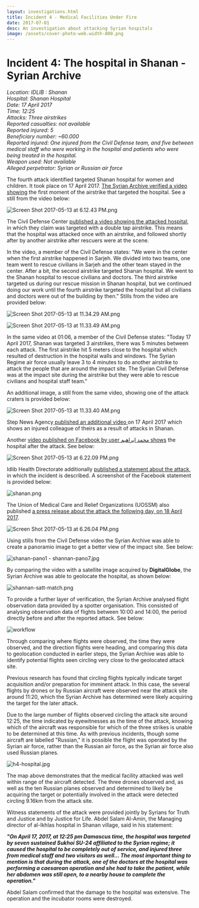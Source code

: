 ```yaml
---
layout: investigations.html
title: Incident 4 - Medical Facilities Under Fire
date: 2017-07-01
desc: An investigation about attacking Syrian hospitals
image: /assets/cover-photo-web.width-800.png
---
```


# Incident 4: The hospital in Shanan - Syrian Archive

_Location: IDLIB : Shanan  
Hospital: Shanan Hospital  
Date: 17 April 2017  
Time: 12:25  
Attacks: Three airstrikes  
Reported casualties: not available  
Reported injured: 5  
Beneficiary number: ~60.000  
Reported injured: One injured from the Civil Defense team, and five between medical staff who were working in the hospital and patients who were being treated in the hospital.  
Weapon used: Not available  
Alleged perpetrator: Syrian or Russian air force_

The fourth attack identified targeted Shanan hospital for women and children. It took place on 17 April 2017. [The Syrian Archive verified a video showing][1] the first moment of the airstrike that targeted the hospital. See a still from the video below:

![Screen Shot 2017-05-13 at 6.12.43 PM.png][2]

The Civil Defense Center [published a video showing the attacked hospital][3], in which they claim was targeted with a double tap airstrike. This means that the hospital was attacked once with an airstrike, and followed shortly after by another airstrike after rescuers were at the scene.

In the video, a member of the Civil Defense states: "We were in the center when the first airstrike happened in Sarjeh. We divided into two teams, one team went to rescue civilians in Sarjeh and the other team stayed in the center. After a bit, the second airstrike targeted Shanan hospital. We went to the Shanan hospital to rescue civilians and doctors. The third airstrike targeted us during our rescue mission in Shanan hospital, but we continued doing our work until the fourth airstrike targeted the hospital but all civilians and doctors were out of the building by then." Stills from the video are provided below:

![Screen Shot 2017-05-13 at 11.34.29 AM.png][4]  

![Screen Shot 2017-05-13 at 11.33.49 AM.png][5]  

In the same video at 01:06, a member of the Civil Defense states: "Today 17 April 2017, Shanan was targeted 3 airstrikes, there was 5 minutes between each attack. The first airstrike hit 5 meters close to the hospital which resulted of destruction in the hospital walls and windows. The Syrian Regime air force usually leave 3 to 4 minutes to do another airstrike to attack the people that are around the impact site. The Syrian Civil Defense was at the impact site during the airstrike but they were able to rescue civilians and hospital staff team."

An additional image, a still from the same video, showing one of the attack craters is provided below:

![Screen Shot 2017-05-13 at 11.33.40 AM.png][6]  

Step News Agency[ published an additional video ][7]on 17 April 2017 which shows an injured colleague of theirs as a result of attacks in Shanan.

Another [video published on Facebook by user محمد ابراهيم shows][8] the hospital after the attack. See below:

![Screen Shot 2017-05-13 at 6.22.09 PM.png][9]

Idlib Health Directorate additionally [published a statement about the attack][10], in which the incident is described. A screenshot of the Facebook statement is provided below:

![shanan.png][11]  

The Union of Medical Care and Relief Organizations (UOSSM) also published [a press release about the attack the following day, on 18 April 2017][12].

![Screen Shot 2017-05-13 at 6.26.04 PM.png][13]

Using stills from the Civil Defense video the Syrian Archive was able to create a panoramio image to get a better view of the impact site. See below:

![shanan-pano1 - shannan-pano7.jpg][14]  

By comparing the video with a satellite image acquired by **DigitalGlobe**, the Syrian Archive was able to geolocate the hospital, as shown below:

![shannan-satt-match.png][15]  

To provide a further layer of verification, the Syrian Archive analysed flight observation data provided by a spotter organisation. This consisted of analysing observation data of flights between 10:00 and 14:00, the period directly before and after the reported attack. See below:

 ![workflow][16]

Through comparing where flights were observed, the time they were observed, and the direction flights were heading, and comparing this data to geolocation conducted in earlier steps, the Syrian Archive was able to identify potential flights seen circling very close to the geolocated attack site.

Previous research has found that circling flights typically indicate target acquisition and/or preparation for imminent attack. In this case, the several flights by drones or by Russian aircraft were observed near the attack site around 11:20, which the Syrian Archive has determined were likely acquiring the target for the later attack.

Due to the large number of flights observed circling the attack site around 12:25, the time indicated by eyewitnesses as the time of the attack, knowing which of the aircraft was responsible for which of the three strikes is unable to be determined at this time. As with previous incidents, though some aircraft are labelled "Russian," it is possible the flight was operated by the Syrian air force, rather than the Russian air force, as the Syrian air force also used Russian planes.

![h4-hospital.jpg][17]

The map above demonstrates that the medical facility attacked was well within range of the aircraft detected. The three drones observed and, as well as the ten Russian planes observed and determined to likely be acquiring the target or potentially involved in the attack were detected circling 9.16km from the attack site.

Witness statements of the attack were provided jointly by Syrians for Truth and Justice and by Justice for Life. Abdel Salam Al-Amin, the Managing director of al-Ikhlas hospital in Shanan village, said in his statement:

**_"On April 17, 2017, at 12:25 pm Damascus time, the hospital was targeted by seven sustained Sukhoi SU-24 affiliated to the Syrian regime; it caused the hospital to be completely out of service, and injured three from medical staff and two visitors as well… The most important thing to mention is that during the attack, one of the doctors at the hospital was performing a caesarean operation and she had to take the patient, while her abdomen was still open, to a nearby house to complete the operation."_**

Abdel Salam confirmed that the damage to the hospital was extensive. The operation and the incubator rooms were destroyed.

[1]: https://www.youtube.com/watch?v=AlLyo9V7xFo
[2]: /assets/Screen_Shot_2017-05-13_at_6.12.43_PM.png
[3]: https://syrianarchive.org/database/62560/
[4]: /assets/Screen_Shot_2017-05-13_at_11.34.29_AM.png
[5]: /assets/Screen_Shot_2017-05-13_at_11.33.49_AM.png
[6]: /assets/Screen_Shot_2017-05-13_at_11.33.40_AM.png
[7]: https://www.youtube.com/watch?v=h31iOR3Obzg
[8]: https://www.facebook.com/100014964467177/videos/193890404453107/
[9]: /assets/Screen_Shot_2017-05-13_at_6.22.09_PM.png
[10]: https://www.facebook.com/Idleb.Health.Directorate/posts/976718972431458
[11]: /assets/shanan.png
[12]: http://myemail.constantcontact.com/PRESS-RELEASE.html?soid=1125761508982&aid=GWoTB_55w8Q
[13]: /assets/Screen_Shot_2017-05-13_at_6.26.04_PM.png
[14]: /assets/shanan-pano1_-_shannan-pano7.jpg
[15]: /assets/shannan-satt-match.png
[16]: /assets/17_april_2017_with_arrows.width-800.png
[17]: /assets/h4-hospital.jpg
